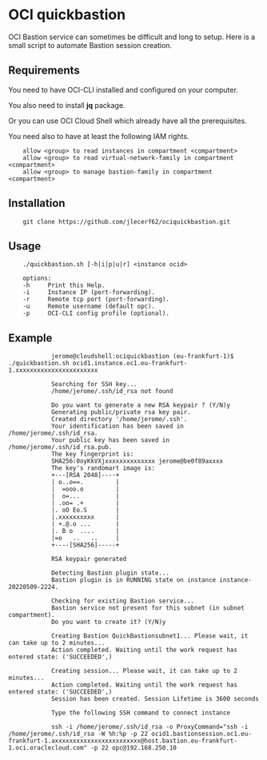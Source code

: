 # OCI quickbastion

OCI Bastion service can sometimes be difficult and long to setup.
Here is a small script to automate Bastion session creation.

## Requirements

You need to have OCI-CLI installed and configured on your computer.

You also need to install **jq** package.

Or you can use OCI Cloud Shell which already have all the prerequisites.

You need also to have at least the following IAM rights.

        allow <group> to read instances in compartment <compartment>
        allow <group> to read virtual-network-family in compartment <compartment>
        allow <group> to manage bastion-family in compartment <compartment>

## Installation

        git clone https://github.com/jlecerf62/ociquickbastion.git

## Usage

        ./quickbastion.sh [-h|i|p|u|r] <instance ocid>

        options:
        -h     Print this Help.
        -i     Instance IP (port-forwarding).
        -r     Remote tcp port (port-forwarding).
        -u     Remote username (default opc).
        -p     OCI-CLI config profile (optional).

## Example

                jerome@cloudshell:ociquickbastion (eu-frankfurt-1)$ ./quickbastion.sh ocid1.instance.oc1.eu-frankfurt-1.xxxxxxxxxxxxxxxxxxxxxxx
                
                Searching for SSH key...
                /home/jerome/.ssh/id_rsa not found
                
                Do you want to generate a new RSA keypair ? (Y/N)y
                Generating public/private rsa key pair.
                Created directory '/home/jerome/.ssh'.
                Your identification has been saved in /home/jerome/.ssh/id_rsa.
                Your public key has been saved in /home/jerome/.ssh/id_rsa.pub.
                The key fingerprint is:
                SHA256:0oyKkVXjxxxxxxxxxxxxxx jerome@be0f89axxxx
                The key's randomart image is:
                +---[RSA 2048]----+
                | o..o==.         |
                |  =ooo.o         |
                |  o=...          |
                | .oo= .+         |
                |. oO Eo.S        |
                |.xxxxxxxxxx      |
                | +.@.o ...       |
                |. B o  ....      |
                |=o   ..   ..     |
                +----[SHA256]-----+

                RSA keypair generated

                Detecting Bastion plugin state...
                Bastion plugin is in RUNNING state on instance instance-20220509-2224.

                Checking for existing Bastion service...
                Bastion service not present for this subnet (in subnet compartment).
                Do you want to create it? (Y/N)y

                Creating Bastion QuickBastionsubnet1... Please wait, it can take up to 2 minutes...
                Action completed. Waiting until the work request has entered state: ('SUCCEEDED',)
                
                Creating session... Please wait, it can take up to 2 minutes...
                Action completed. Waiting until the work request has entered state: ('SUCCEEDED',)
                Session has been created. Session Lifetime is 3600 seconds

                Type the following SSH command to connect instance

                ssh -i /home/jerome/.ssh/id_rsa -o ProxyCommand="ssh -i /home/jerome/.ssh/id_rsa -W %h:%p -p 22 ocid1.bastionsession.oc1.eu-frankfurt-1.axxxxxxxxxxxxxxxxxxxxxxxx@host.bastion.eu-frankfurt-1.oci.oraclecloud.com" -p 22 opc@192.168.250.10
